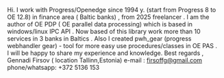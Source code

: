 Hi.  I work  with Progress/Openedge since 1994 y. (start from Progress 8 to OE 12.8) in finance area ( Baltic banks) , from 2025 freelancer .
I am the author of OE PDP ( OE parallel data processing) which is based in windows/linux  IPC API . Now based of  this library  work more than 10 services  in 3 banks in Baltics .
Also I created pwh_gear (progress webhandler gear)  - tool for more easy use procedures/classes   in OE  PAS .    
I will be happy to share my experience and knowledge.
Best regards , 
Gennadi Firsov ( location Tallinn,Estonia) 
e-mail : firsoffg@gmail.com
phone/whatsapp: +372 5136 153
